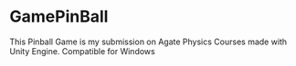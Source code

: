 # GamePinBall
This Pinball Game is my submission on Agate Physics Courses made with Unity Engine. Compatible for Windows
